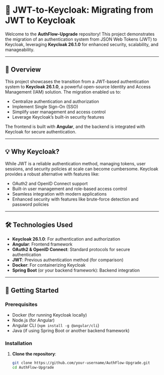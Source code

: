 # 🔐 **JWT-to-Keycloak: Migrating from JWT to Keycloak**  

Welcome to the **AuthFlow-Upgrade** repository! This project demonstrates the migration of an authentication system from JSON Web Tokens (JWT) to Keycloak, leveraging **Keycloak 26.1.0** for enhanced security, scalability, and manageability.  

---

## 🚀 **Overview**  

This project showcases the transition from a JWT-based authentication system to **Keycloak 26.1.0**, a powerful open-source Identity and Access Management (IAM) solution. The migration enabled us to:  
- Centralize authentication and authorization  
- Implement Single Sign-On (SSO)  
- Simplify user management and access control  
- Leverage Keycloak’s built-in security features  

The frontend is built with **Angular**, and the backend is integrated with Keycloak for secure authentication.  

---

## 💡 **Why Keycloak?**  

While JWT is a reliable authentication method, managing tokens, user sessions, and security policies at scale can become cumbersome. Keycloak provides a robust alternative with features like:  
- OAuth2 and OpenID Connect support  
- Built-in user management and role-based access control  
- Seamless integration with modern applications  
- Enhanced security with features like brute-force detection and password policies  

---

## 🛠️ **Technologies Used**  

- **Keycloak 26.1.0**: For authentication and authorization  
- **Angular**: Frontend framework  
- **OAuth2 & OpenID Connect**: Standard protocols for secure authentication  
- **JWT**: Previous authentication method (for comparison)  
- **Docker**: For containerizing Keycloak  
- **Spring Boot** (or your backend framework): Backend integration  

---

## 🚀 **Getting Started**  

### Prerequisites  
- Docker (for running Keycloak locally)  
- Node.js (for Angular)  
- Angular CLI (`npm install -g @angular/cli`)  
- Java (if using Spring Boot or another backend framework)  

### Installation  

1. **Clone the repository**:  
   ```bash  
   git clone https://github.com/your-username/AuthFlow-Upgrade.git  
   cd AuthFlow-Upgrade  
